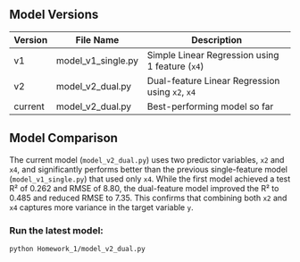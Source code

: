 ## Model Versions

| Version | File Name             | Description                     |
|---------|------------------------|---------------------------------|
| v1      | model_v1_single.py     | Simple Linear Regression using 1 feature (`x4`) |
| v2      | model_v2_dual.py       | Dual-feature Linear Regression using `x2`, `x4` |
| current | model_v2_dual.py       | Best-performing model so far    |

## Model Comparison

The current model (`model_v2_dual.py`) uses two predictor variables, `x2` and `x4`, and significantly performs better than the previous single-feature model (`model_v1_single.py`) that used only `x4`. While the first model achieved a test R² of 0.262 and RMSE of 8.80, the dual-feature model improved the R² to 0.485 and reduced RMSE to 7.35. This confirms that combining both `x2` and `x4` captures more variance in the target variable `y`.


### Run the latest model:
```bash
python Homework_1/model_v2_dual.py
